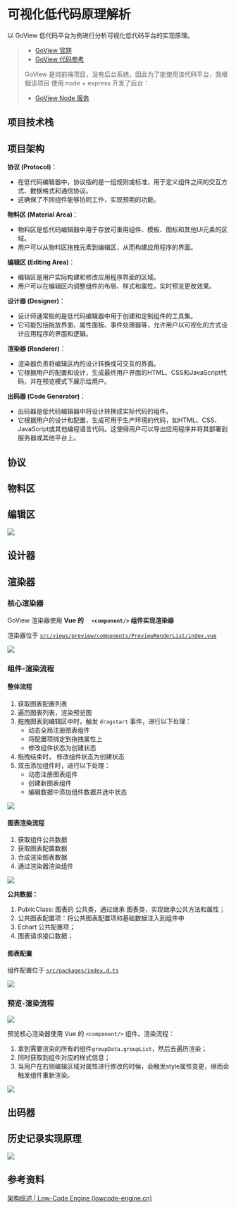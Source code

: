 # 可视化低代码原理解析

以 GoView 低代码平台为例进行分析可视化低代码平台的实现原理。

> - [GoView 官网](https://www.mtruning.club/guide/start/)
> - [GoView 代码参考](https://github.com/Sewar-x/go-view)
>
> GoView 是纯前端项目，没有后台系统。因此为了能使用该代码平台，我根据该项目 使用 node + express 开发了后台：
>
> - [GoView  Node 服务](https://github.com/Sewar-x/go-view-node)



## 项目技术栈

## 项目架构

**协议 (Protocol)**：

- 在低代码编辑器中，协议指的是一组规则或标准，用于定义组件之间的交互方式、数据格式和通信协议。
- 这确保了不同组件能够协同工作，实现预期的功能。

**物料区 (Material Area)**：

- 物料区是低代码编辑器中用于存放可重用组件、模板、图标和其他UI元素的区域。
- 用户可以从物料区拖拽元素到编辑区，从而构建应用程序的界面。

**编辑区 (Editing Area)**：

- 编辑区是用户实际构建和修改应用程序界面的区域。
- 用户可以在编辑区内调整组件的布局、样式和属性，实时预览更改效果。

**设计器 (Designer)**：

- 设计师通常指的是低代码编辑器中用于创建和定制组件的工具集。
- 它可能包括拖放界面、属性面板、事件处理器等，允许用户以可视化的方式设计应用程序的界面和逻辑。

**渲染器 (Renderer)**：

- 渲染器负责将编辑区内的设计转换成可交互的界面。
- 它根据用户的配置和设计，生成最终用户界面的HTML、CSS和JavaScript代码，并在预览模式下展示给用户。

**出码器 (Code Generator)**：

- 出码器是低代码编辑器中将设计转换成实际代码的组件。
- 它根据用户的设计和配置，生成可用于生产环境的代码，如HTML、CSS、JavaScript或其他编程语言代码。这使得用户可以导出应用程序并将其部署到服务器或其他平台上。





## **协议**



## **物料区**



## **编辑区**



![](../images/canvas.DtVeKA7c.png)

## **设计器**



## **渲染器**



### **核心渲染器**

GoView 渲染器使用 **Vue 的 `  <component/>` 组件实现渲染器**

渲染器位于 [`src/views/preview/components/PreviewRenderList/index.vue`](https://github.com/Sewar-x/go-view/blob/feat-low-code/src/views/preview/components/PreviewRenderList/index.vue) 

![](../images/image-20240702095046732.png)



### **组件-渲染流程**

#### **整体流程**

1. 获取图表配置列表
2. 遍历图表列表，渲染预览图
3. 拖拽图表到编辑区中时，触发 `dragstart` 事件，进行以下处理：
   * 动态全局注册图表组件
   * 将配置项绑定到拖拽属性上
   *  修改组件状态为创建状态
4. 拖拽结束时， 修改组件状态为创建状态
5. 双击添加组件时，进行以下处理：
   * 动态注册图表组件
   * 创建新图表组件
   * 编辑数据中添加组件数据并选中状态

![](../images/image-20240702144758414.png)





#### **图表渲染流程**

1. 获取组件公共数据
2. 获取图表配置数据
3. 合成渲染图表数据
4. 通过渲染器渲染组件

![](../images/charts._SopP6h_.png)

**公共数据：**

1. PublicClass: 图表的 公共类，通过继承 图表类，实现继承公共方法和属性；
2. 公共图表配置项：将公共图表配置项和基础数据注入到组件中
3. Echart 公共配置项；
4. 图表请求接口数据；



#### **图表配置**

组件配置位于 [`src/packages/index.d.ts`](https://github.com/Sewar-x/go-view/blob/feat-low-code/src/packages/index.d.ts)

![](../images/image-20240702101306336.png)

### **预览-渲染流程**

![ ](../images/preview.Bw8Tu_tE.png)

预览核心渲染器使用 Vue 的 `<component/>` 组件。渲染流程：

1. 拿到需要渲染的所有的组件`groupData.groupList`，然后去遍历渲染；
2. 同时获取到组件对应的样式信息；
3. 当用户在右侧编辑区域对属性进行修改的时候，会触发style属性变更，继而会触发组件重新渲染。

![](../images/image-20240702145303119.png)

## **出码器**





## 历史记录实现原理

![](../images/history.CP0URNo7.png)

## 参考资料

[架构综述 | Low-Code Engine (lowcode-engine.cn)](https://lowcode-engine.cn/site/docs/guide/design/summary)